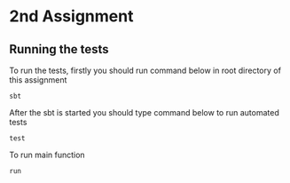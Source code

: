 # 2nd Assignment

## Running the tests

To run the tests, firstly you should run command below in root directory of this assignment
```
sbt
```

After the sbt is started you should type command below to run automated tests
```
test
```

To run main function
```
run
```
